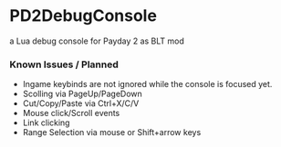 # PD2DebugConsole

a Lua debug console for Payday 2 as BLT mod  


### Known Issues / Planned
- Ingame keybinds are not ignored while the console is focused yet.
- Scolling via PageUp/PageDown
- Cut/Copy/Paste via Ctrl+X/C/V
- Mouse click/Scroll events
- Link clicking
- Range Selection via mouse or Shift+arrow keys
